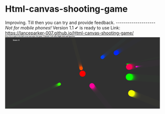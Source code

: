 # Html-canvas-shooting-game
Improving. Till then you can try and provide feedback. --------------------*Not for mobile phones!* 
Version 1.1 ✔ is ready to use
Link: https://lanceparker-007.github.io/Html-canvas-shooting-game/
![Game Image](images/canvasGame.png)
